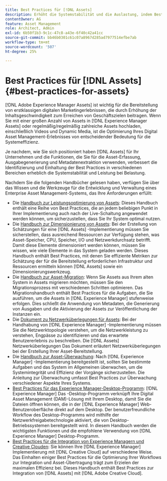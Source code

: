 ```yaml
---
title: Best Practices für [!DNL Assets]
description: Erhöht die Systemstabilität und die Auslastung, indem Best Practices identifiziert und befolgt werden, die von Ihrer Bereitstellung und Konfiguration abhängen.
contentOwner: AG
feature: Asset Management
role: Architect, Admin
exl-id: 6b50f1b3-9c1c-47c8-a43e-6f40c42a41cc
source-git-commit: bb46b0301c61c07a8967d285ad7977514efbe7ab
workflow-type: tm+mt
source-wordcount: '507'
ht-degree: 25%

---
```


# Best Practices für [!DNL Assets] {#best-practices-for-assets}

[!DNL Adobe Experience Manager Assets] ist wichtig für die Bereitstellung von erstklassigen digitalen Marketingerlebnissen, die durch Erhöhung der Inhaltsgeschwindigkeit zum Erreichen von Geschäftszielen beitragen. Wenn Sie mit einer großen Anzahl von Assets in [!DNL Experience Manager Assets] oder regelmäßig/regelmäßig zahlreiche Assets hochladen, einschließlich Videos und Dynamic Media, ist die Optimierung Ihres Digital Asset Management-Erlebnisses von entscheidender Bedeutung für die Systemeffizienz.

Je nachdem, wie Sie sich positioniert haben [!DNL Assets] für Ihr Unternehmen und die Funktionen, die Sie für die Asset-Erfassung, Ausgabegenerierung und Metadatenextraktion verwenden, verbessert die Identifizierung und Einhaltung der Best Practices in verschiedenen Bereichen erheblich die Systemstabilität und Leistung bei Belastung.

Nachdem Sie die folgenden Handbücher gelesen haben, verfügen Sie über das Wissen und die Werkzeuge für die Entwicklung und Verwaltung eines Enterprise Asset Management-Systems, das Ihre Anforderungen erfüllt:

* Die [Handbuch zur Leistungsoptimierung von Assets](/help/assets/performance-tuning-guidelines.md): Dieses Handbuch enthält eine Reihe von Best Practices, die an jedem beliebigen Punkt in Ihrer Implementierung auch nach der Live-Schaltung angewendet werden können, um sicherzustellen, dass Sie Ihr System optimal nutzen.
* Die [Handbuch zur Dimensionierung von Assets](/help/assets/assets-sizing-guide.md): Bei der Erstellung von Schätzungen für eine [!DNL Assets] -Implementierung müssen Sie sicherstellen, dass ausreichend Ressourcen zur Verfügung stehen, was Asset-Speicher, CPU, Speicher, I/O und Netzwerkdurchsatz betrifft. Damit diese Elemente dimensioniert werden können, müssen Sie wissen, wie viele Elemente in das System geladen werden. Dieses Handbuch enthält Best Practices, mit denen Sie effiziente Metriken zur Schätzung der für die Bereitstellung erforderlichen Infrastruktur und Ressourcen ermitteln können [!DNL Assets] sowie ein Dimensionierungswerkzeug.
* Die [Handbuch zur Asset-Migration](/help/assets/assets-migration-guide.md): Wenn Sie Assets aus Ihrem alten System in Assets migrieren möchten, müssen Sie den Migrationsprozess mit verschiedenen Schritten optimieren. Das Migrationshandbuch enthält Best Practices für die Aufgaben, die Sie ausführen, um die Assets in [!DNL Experience Manager] stufenweise erfolgen. Dies schließt die Anwendung von Metadaten, die Generierung von Ausgaben und die Aktivierung der Assets zur Veröffentlichung der Instanzen ein.
* Die [Dokument zu Netzwerküberlegungen für Assets](/help/assets/assets-network-considerations.md): Bei der Handhabung von [!DNL Experience Manager] -Implementierung müssen Sie die Netzwerktopologie verstehen, um die Netzwerkleistung zu verstehen, Engpässe zu identifizieren und das erwartete Benutzererlebnis zu beschreiben. Die [!DNL Assets] Netzwerküberlegungen Das Dokument erläutert Netzwerküberlegungen bei der Erstellung Ihrer Asset-Bereitstellung.
* Die [Handbuch zur Asset-Überwachung](/help/assets/assets-monitoring-best-practices.md): Nach [!DNL Experience Manager] -Implementierung bereitgestellt ist, sollten Sie bestimmte Aufgaben und das System im Allgemeinen überwachen, um die Systemintegrität und Effizienz der Vorgänge sicherzustellen. Die Anleitung zur Überwachung umfasst Best Practices zur Überwachung verschiedener Aspekte Ihres Systems.
* [Best Practices für das Experience Manager-Desktop-Programm](https://experienceleague.adobe.com/docs/experience-manager-desktop-app/using/introduction.html?lang=de): [!DNL Experience Manager] Das -Desktop-Programm verknüpft Ihre Digital Asset Management (DAM)-Lösung mit Ihrem Desktop, damit Sie die Dateien öffnen können, die in der [!DNL Experience Manager] Web-Benutzeroberfläche direkt auf dem Desktop. Der benutzerfreundliche Workflow des Desktop-Programms wird mithilfe der Netzwerkfreigabetechnologie aktiviert, die von Desktop-Betriebssystemen bereitgestellt wird. In diesem Handbuch werden die wichtigsten Funktionen und die empfohlene Verwendung von [!DNL Experience Manager] Desktop-Programm.
* [Best Practices für die Integration von Experience Managern und Creative Clouden](/help/assets/aem-cc-integration-best-practices.md): Sie können Ihre [!DNL Experience Manager] Implementierung mit [!DNL Creative Cloud] auf verschiedene Weise. Das Einhalten einiger Best Practices für die Optimierung Ihrer Workflows zur Integration und Asset-Übertragung trägt zum Erzielen der maximalen Effizienz bei. Dieses Handbuch enthält Best Practices zur Integration von [!DNL Assets] mit [!DNL Adobe Creative Cloud].
